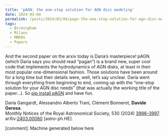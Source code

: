 ```yaml
---
title: 'pAGN: the one-stop solution for AGN disc modeling'
date: 2024-03-04
permalink: /posts/2024/03/04/pagn-the-one-stop-solution-for-agn-disc-modeling
tags:
  - Birmingham
  - Milano
  - MNRAS
  - Papers
---
```


And the second paper on the arxiv today is Daria’s masterpiece! pAGN (which Daria says you should read “pagan”) is a brand new, super cool code that implements the hydrodynamics of AGN disks, at least in their most popular one-dimensional fashion. Those solutions have been around for a long time but their details were, well, let’s say unclear. Daria went through everything from beginning to end, coming up with the “one-stop solution for your AGN disc needs” (that was actually the working title of the paper…). So [pip install pAGN](<https://github.com/DariaGangardt/pAGN>) and have fun. 

Daria Gangardt, Alessandro Alberto Trani, Clément Bonnerot, **Davide Gerosa**.  
Monthly Notices of the Royal Astronomical Society, 530 (2024) [3986–3997](<https://doi.org/10.1093/mnras/stae1117>).  
arXiv:[](<https://arxiv.org/abs/2204.00026>)[](<https://arxiv.org/abs/2204.03423>)[2403.00060](<https://arxiv.org/abs/2403.00060>) [astro-ph.HE].

[comment]: Machine generated below here
